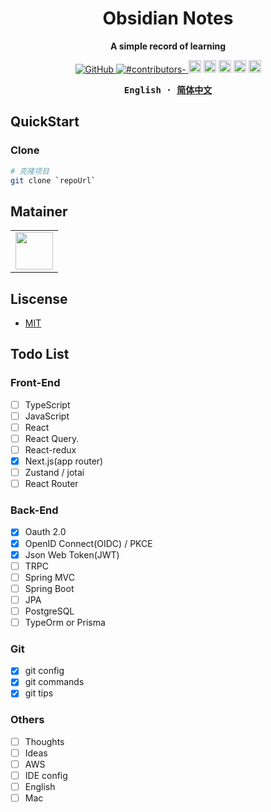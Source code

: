 <h1 align="center">Obsidian Notes</h1>
<p align="center"><b>A simple record of learning</b></p>

<p align="center">

  <a href="https://github.com/misitebao/yakia/blob/main/LICENSE">
    <img alt="GitHub" src="https://img.shields.io/github/license/misitebao/yakia"/>
  </a>
  <a href="https://github.com/misitebao/yakia/blob/main/LICENSE">
    <img alt="#contributors-" src="https://img.shields.io/badge/all_contributors-1-orange.svg?style=flat-square"/>
  </a>
  <img height="20" src="https://img.shields.io/badge/react-%2335495e.svg?style=for-the-badge&logo=react&logoColor=%234FC08D" alt="VueJs" />
  <img height="20" src="https://img.shields.io/badge/vite-%23646CFF.svg?style=for-the-badge&logo=vite&logoColor=white" alt="Vite" />
  <img height="20" src="https://img.shields.io/badge/tailwindcss-%2338B2AC.svg?style=for-the-badge&logo=tailwind-css&logoColor=white" alt="TailwindCSS" />
  <img height="20" src="https://img.shields.io/badge/typescript-%23007ACC.svg?style=for-the-badge&logo=typescript&logoColor=white" alt="TypeScript" />
  <img height="20" src="https://img.shields.io/badge/github-%23121011.svg?style=for-the-badge&logo=github&logoColor=white" alt="GitHub" />
  <br/>

</p>

<div align="center">
<strong>
<samp>

English · [简体中文](README_zh.md)

</samp>
</strong>
</div>

## QuickStart

### Clone

```bash
# 克隆项目
git clone `repoUrl`

```


## Matainer

<table>
    <tbody>
        <tr>
            <td>
                <a target="_blank" href="https://github.com/lalalavard"><img width="60px" src="https://avatars.githubusercontent.com/u/48318812?v=4"></a>
            </td>
        </tr>
    </tbody>
</table>


## Liscense

- [MIT](https://opensource.org/licenses/MIT)

## Todo List

### Front-End
- [ ] TypeScript
- [ ] JavaScript
- [ ] React
- [ ] React Query.  
- [ ] React-redux   
- [x] Next.js(app router)
- [ ] Zustand / jotai
- [ ] React Router

### Back-End
- [x] Oauth 2.0
- [x] OpenID Connect(OIDC)  / PKCE
- [x] Json Web Token(JWT) 
- [ ] TRPC
- [ ] Spring MVC 
- [ ] Spring Boot
- [ ] JPA
- [ ] PostgreSQL
- [ ] TypeOrm or Prisma

### Git
- [x] git config
- [x] git commands
- [x] git tips

### Others
- [ ] Thoughts
- [ ] Ideas
- [ ] AWS
- [ ] IDE config
- [ ] English
- [ ] Mac

